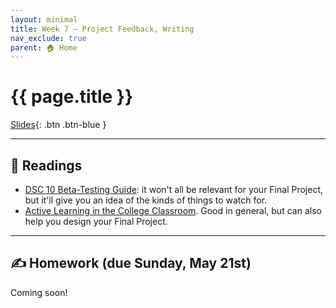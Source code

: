```yaml
---
layout: minimal
title: Week 7 – Project Feedback, Writing
nav_exclude: true
parent: 🏠 Home
---
```


# {{ page.title }}

[Slides](https://docs.google.com/presentation/d/11snR0Co_3_UdLqtHBKW_FewtTDGULAF4coaYMiZnrgE/edit?usp=sharing){: .btn .btn-blue }

<!-- No in-class worksheet today – though, as you'll see, you'll be discussing in groups quite a bit. -->

---

## 📖 Readings

- [DSC 10 Beta-Testing Guide](https://github.com/dsc-courses/dsc10-wiki/wiki/Beta-testing-assignments): it won't all be relevant for your Final Project, but it'll give you an idea of the kinds of things to watch for.
- [Active Learning in the College Classroom](https://www.calstatela.edu/dept/chem/chem2/Active/main.htm). Good in general, but can also help you design your Final Project.

---

## ✍️ Homework (due Sunday, May 21st)

Coming soon!

<!-- A checkpoint (i.e. rough draft) for your Final Project is due on Sunday. Submit it [here](https://www.gradescope.com/courses/527891/assignments/2879666) on Gradescope. 
- If your Final Project is a website, poster, write-up, etc, submit a PDF of your draft.
- If your Final Project is a video, submit an unlisted YouTube link of your draft.

Next week, you'll have to give feedback on other students' checkpoints – more details to come.

This is your only homework for the week. -->